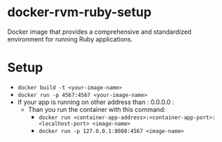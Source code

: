 # docker-rvm-ruby-setup

Docker image that provides a comprehensive and standardized environment for running Ruby applications.

# Setup

* `docker build -t <your-image-name>`
* `docker run -p 4567:4567 <your-image-name>`
* If your app is running on other address than : 0.0.0.0 :
  * Than you run the container with this command:
    * `docker run <container-app-address>:<container-app-port>:<localhost-port> <image-name>`
    * `docker run -p 127.0.0.1:8080:4567 <image-name>`
